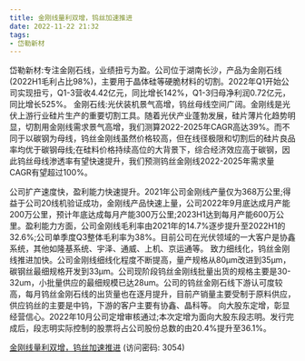 ```yaml
---
title: 金刚线量利双增，钨丝加速推进
date: 2022-11-22 21:32
tags:
- 岱勒新材
---
```

岱勒新材:专注金刚石线，业绩扭亏为盈。公司位于湖南长沙，产品为金刚石线(2022H1毛利占比98%)，主要用于晶体硅等硬脆材料的切割。2022年Q1开始公司实现扭亏，Q1-3营收4.42亿元，同比增长142%，Q1-3归母净利润0.72亿元，同比增长525%。
金刚石线:光伏装机景气高增，钨丝母线空间广阔。金刚线是光伏上游行业硅片生产的重要切割工具。随着光伏产业蓬勃发展，硅片薄片化趋势明显，切割用金刚线需求景气高增，我们测算2022-2025年CAGR高达39%。而不同于以碳钢为母线，钨丝金刚线虽然价格较高，但在线径极限和切割后的硅片良品率均优于碳钢母线;在硅料价格持续高位的大背景下，综合经济效应高于碳钢，因此钨丝母线渗透率有望快速提升，我们预测钨丝金刚线2022-2025年需求量CAGR有望超过100%。
<!-- more -->
公司扩产速度快，盈利能力快速提升。2021年公司金刚线产量仅为368万公里;得益于公司20线机验证成功，金刚线产品快速上量，公司2022年9月底达成月产能200万公里，预计年底达成每月产能300万公里;2023H1达到每月产能600万公里。盈利能力方面，公司金刚线毛利率由2021年的14.7%逐步提升至2022H1的32.6%;公司单季度Q3整体毛利率为38%。目前公司在光伏领域的一大客户是协鑫系统，其他如隆基系统、宇泽、通威、上机、京运通等。
致力细线化，钨丝金刚线推进加快。公司金刚线细线化程度不断提高，量产规格从80μm改进到35μm，碳钢丝最细规格开发到33μm。公司现阶段钨丝金刚线批量出货的规格主要是30-32um，小批量供应的最细规模已达28um。公司的钨丝金刚石线下游认可度较高，每月钨丝金刚石线的出货量也在逐月提升，目前产销量主要受制于原料供应，供应钨丝的主要是中钨，下游的客户主要有协鑫、晶科等。
向大股东定增，彰显经营信心。2022年10月公司定增审核通过;本次定增为面向大股东段志明。发行完成后，段志明实际控制的股票将占公司股份总数的由20.4%提升至36.1%。

[金刚线量利双增，钨丝加速推进](https://url12.ctfile.com/f/3948612-730577019-9d4855?p=3054)
(访问密码: 3054)

